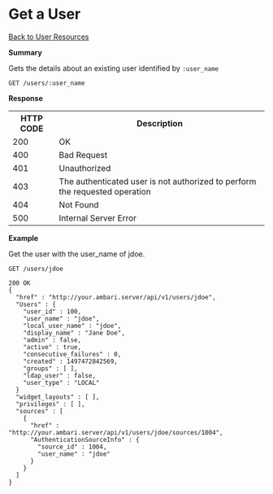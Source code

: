 
<!---
Licensed to the Apache Software Foundation (ASF) under one or more
contributor license agreements. See the NOTICE file distributed with
this work for additional information regarding copyright ownership.
The ASF licenses this file to You under the Apache License, Version 2.0
(the "License"); you may not use this file except in compliance with
the License. You may obtain a copy of the License at

http://www.apache.org/licenses/LICENSE-2.0

Unless required by applicable law or agreed to in writing, software
distributed under the License is distributed on an "AS IS" BASIS,
WITHOUT WARRANTIES OR CONDITIONS OF ANY KIND, either express or implied.
See the License for the specific language governing permissions and
limitations under the License.
-->

Get a User
=====

[Back to User Resources](user-resources.md)

**Summary**

Gets the details about an existing user identified by <code>:user_name</code> 

    GET /users/:user_name

**Response**

<table>
  <tr>
    <th>HTTP CODE</th>
    <th>Description</th>
  </tr>
  <tr>
    <td>200</td>
    <td>OK</td>  
  </tr>
  <tr>
    <td>400</td>
    <td>Bad Request</td>  
  </tr>
  <tr>
    <td>401</td>
    <td>Unauthorized</td>  
  </tr>
  <tr>
    <td>403</td>
    <td>The authenticated user is not authorized to perform the requested operation</td>  
  </tr> 
  <tr>
    <td>404</td>
    <td>Not Found</td>  
  </tr>
  <tr>
    <td>500</td>
    <td>Internal Server Error</td>  
  </tr>
</table>

**Example**

Get the user with the user_name of jdoe.

    GET /users/jdoe

    200 OK
    {
      "href" : "http://your.ambari.server/api/v1/users/jdoe",
      "Users" : {
        "user_id" : 100,
        "user_name" : "jdoe",
        "local_user_name" : "jdoe",
        "display_name" : "Jane Doe",
        "admin" : false,
        "active" : true,
        "consecutive_failures" : 0,
        "created" : 1497472842569,
        "groups" : [ ],
        "ldap_user" : false,
        "user_type" : "LOCAL"        
      }
      "widget_layouts" : [ ],
      "privileges" : [ ],
      "sources" : [
        {
          "href" : "http://your.ambari.server/api/v1/users/jdoe/sources/1004",
          "AuthenticationSourceInfo" : {
            "source_id" : 1004,
            "user_name" : "jdoe"
          }
        }
      ]
    }
    